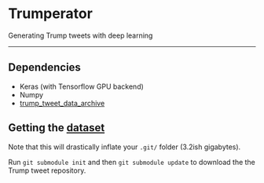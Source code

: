 # Trumperator

Generating Trump tweets with deep learning

---

## Dependencies

* Keras (with Tensorflow GPU backend)
* Numpy
* [trump_tweet_data_archive](https://github.com/bpb27/trump_tweet_data_archive)

## Getting the [dataset](https://github.com/bpb27/trump_tweet_data_archive)

Note that this will drastically inflate your `.git/` folder (3.2ish gigabytes).

Run `git submodule init` and then `git submodule update` to download the the Trump tweet repository.
